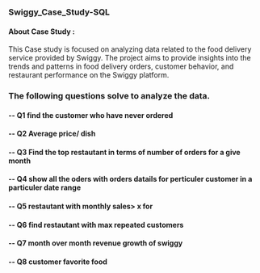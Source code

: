 
### Swiggy_Case_Study-SQL

#### About Case Study :            
This Case study is focused on analyzing data related to the food delivery service provided by Swiggy. The project aims to provide insights into the trends and patterns in food delivery orders, customer behavior, and restaurant performance on the Swiggy platform.

### The following questions solve to analyze the data.

#### -- Q1 find the customer who have never ordered
#### -- Q2 Average price/ dish
#### -- Q3 Find the top restautant in terms of number of orders for a give month
#### -- Q4 show all the oders with orders datails for perticuler customer in a particuler date range
#### -- Q5 restautant with monthly sales> x for
#### -- Q6 find restautant with max repeated customers
#### -- Q7 month over month revenue growth of swiggy
#### -- Q8 customer favorite food
